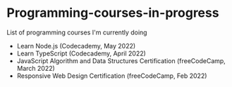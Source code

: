 # Programming-courses-in-progress
List of programming courses I'm currently doing

* Learn Node.js (Codecademy, May 2022)
* Learn TypeScript (Codecademy, April 2022)
* JavaScript Algorithm and Data Structures Certification (freeCodeCamp, March 2022)
* Responsive Web Design Certification (freeCodeCamp, Feb 2022)



